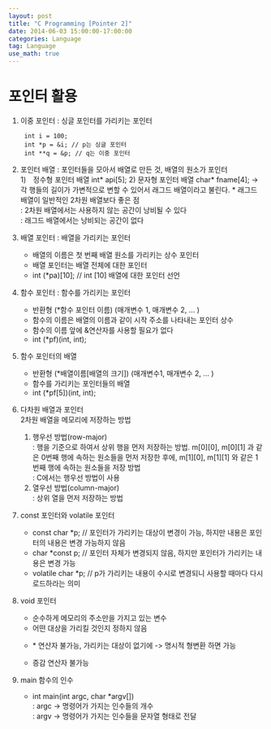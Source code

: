 ```yaml
---
layout: post
title: "C Programming [Pointer 2]"
date: 2014-06-03 15:00:00-17:00:00
categories: Language
tag: Language
use_math: true
---
```


# 포인터 활용

1. 이중 포인터 : 싱글 포인터를 가리키는 포인터

        int i = 100;
        int *p = &i; // p는 싱글 포인터
        int **q = &p; // q는 이중 포인터 

2. 포인터 배열 : 포인터들을 모아서 배열로 만든 것, 배열의 원소가 포인터  
    1)　정수형 포인터 배열 int* api[5]; 
    2) 문자형 포인터 배열 char* fname[4]; -> 각 행들의 길이가 가변적으로 변할 수 있어서 래그드  배열이라고 불린다.
       * 래그드 배열이 일반적인 2차원 배열보다 좋은 점  
         : 2차원 배열에서는 사용하지 않는 공간이 낭비될 수 있다  
         : 래그드 배열에서는 낭비되는 공간이 없다  
         
3. 배열 포인터 : 배열을 가리키는 포인터
    - 배열의 이름은 첫 번째 배열 원소를 가리키는 상수 포인터
    - 배열 포인터는 배열 전체에 대한 포인터
    - int (*pa)[10]; // int [10] 배열에 대한 포인터 선언 

4. 함수 포인터 : 함수를 가리키는 포인터
    - 반환형 (*함수 포인터 이름) (매개변수 1, 매개변수 2, ... )
    - 함수의 이름은 배열의 이름과 같이 시작 주소를 나타내는 포인터 상수
    - 함수의 이름 앞에 &연산자를 사용할 필요가 없다
    - int (*pf)(int, int);

5. 함수 포인터의 배열
    - 반환형 (*배열이름[배열의 크기]) (매개변수1, 매개변수 2, ... )
    - 함수를 가리키는 포인터들의 배열
    - int (*pf[5])(int, int);
    
6. 다차원 배열과 포인터  
    2차원 배열을 메모리에 저장하는 방법
    1) 행우선 방법(row-major)   
       : 행을 기준으로 하여서 상위 행을 먼저 저장하는 방법. m[0][0], m[0][1] 과 같은 0번째 행에 속하는 원소들을 먼저 저장한 후에, m[1][0], m[1][1] 와 같은 1번째 행에 속하는 원소들을 저장 방법  
       : C에서는 행우선 방법이 사용
    2) 열우선 방법(column-major)  
       : 상위 열을 먼저 저장하는 방법  
           
7. const 포인터와 volatile 포인터
    - const char *p; // 포인터가 가리키는 대상이 변경이 가능, 하지만 내용은 포인터의 내용은 변경 가능하지 않음
    - char *const p; // 포인터 자체가 변경되지 않음, 하지만 포인터가 가리키는 내용은 변경 가능
    - volatile char *p; // p가 가리키는 내용이 수시로 변경되니 사용할 때마다 다시 로드하라는 의미

8. void 포인터
    - 순수하게 메모리의 주소만을 가지고 있는 변수
    - 어떤 대상을 가리킬 것인지 정하지 않음
    - <p>* 연산자 불가능, 가리키는 대상이 없기에 -> 명시적 형변환 하면 가능</p>
    - 증감 연산자 불가능
    
9. main 함수의 인수
    - int main(int argc, char *argv[])  
      : argc -> 명령어가 가지는 인수들의 개수  
      : argv -> 명령어가 가지는 인수들을 문자열 형태로 전달
<br><br>
